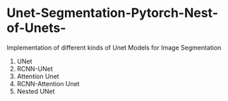 # Unet-Segmentation-Pytorch-Nest-of-Unets-
Implementation of different kinds of Unet Models for Image Segmentation

1) UNet
2) RCNN-UNet
3) Attention Unet
4) RCNN-Attention Unet
5) Nested UNet

